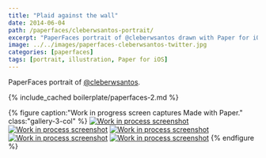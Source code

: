```yaml
---
title: "Plaid against the wall"
date: 2014-06-04
path: /paperfaces/cleberwsantos-portrait/
excerpt: "PaperFaces portrait of @cleberwsantos drawn with Paper for iOS on an iPad."
image: ../../images/paperfaces-cleberwsantos-twitter.jpg
categories: [paperfaces]
tags: [portrait, illustration, Paper for iOS]
---
```


PaperFaces portrait of [@cleberwsantos](https://twitter.com/cleberwsantos).

{% include_cached boilerplate/paperfaces-2.md %}

{% figure caption:"Work in progress screen captures Made with Paper." class:"gallery-3-col" %}
[![Work in process screenshot](../../images/paperfaces-cleberwsantos-process-1-600.jpg)](../../images/paperfaces-cleberwsantos-process-1-lg.jpg) [![Work in process screenshot](../../images/paperfaces-cleberwsantos-process-2-600.jpg)](../../images/paperfaces-cleberwsantos-process-2-lg.jpg) [![Work in process screenshot](../../images/paperfaces-cleberwsantos-process-3-600.jpg)](../../images/paperfaces-cleberwsantos-process-3-lg.jpg) [![Work in process screenshot](../../images/paperfaces-cleberwsantos-process-4-600.jpg)](../../images/paperfaces-cleberwsantos-process-4-lg.jpg) [![Work in process screenshot](../../images/paperfaces-cleberwsantos-process-5-600.jpg)](../../images/paperfaces-cleberwsantos-process-5-lg.jpg)
{% endfigure %}
